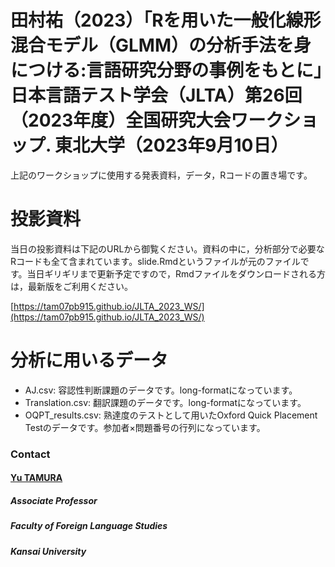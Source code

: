 # 田村祐（2023）「Rを用いた一般化線形混合モデル（GLMM）の分析手法を身につける:言語研究分野の事例をもとに」日本言語テスト学会（JLTA）第26回（2023年度）全国研究大会ワークショップ. 東北大学（2023年9月10日）

上記のワークショップに使用する発表資料，データ，Rコードの置き場です。

# 投影資料
当日の投影資料は下記のURLから御覧ください。資料の中に，分析部分で必要なRコードも全て含まれています。slide.Rmdというファイルが元のファイルです。当日ギリギリまで更新予定ですので，Rmdファイルをダウンロードされる方は，最新版をご利用ください。

[https://tam07pb915.github.io/JLTA_2023_WS/](https://tam07pb915.github.io/JLTA_2023_WS/)

# 分析に用いるデータ
- AJ.csv: 容認性判断課題のデータです。long-formatになっています。
- Translation.csv: 翻訳課題のデータです。long-formatになっています。
- OQPT_results.csv: 熟達度のテストとして用いたOxford Quick Placement Testのデータです。参加者×問題番号の行列になっています。

### Contact
#### [Yu TAMURA](https://tamurayu.wordpress.com/ "website")
##### Associate Professor
##### Faculty of Foreign Language Studies
##### Kansai University

